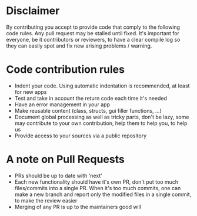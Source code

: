 # Disclaimer

By contributing you accept to provide code that comply to the following code rules. Any pull request may be stalled until fixed.
It's important for everyone, be it contributors or reviewers, to have a clear compile log so they can easily spot and fix new arising problems / warning.

# Code contribution rules

* Indent your code. Using automatic indentation is recommended, at least for new apps
* Test and take in account the return code each time it's needed
* Have an error management in your app
* Make reusable content (class, structs, gui filler functions, ...)
* Document global processing as well as tricky parts, don't be lazy, some may contribute to your own contribution, help them to help you, to help us
* Provide access to your sources via a public repository

# A note on Pull Requests

* PRs should be up to date with 'next'
* Each new functionality should have it's own PR, don't put too much files/commits into a single PR. When it's too much commits, one can make a new branch and report only the modified files in a single commit, to make the review easier
* Merging of any PR is up to the maintainers good will